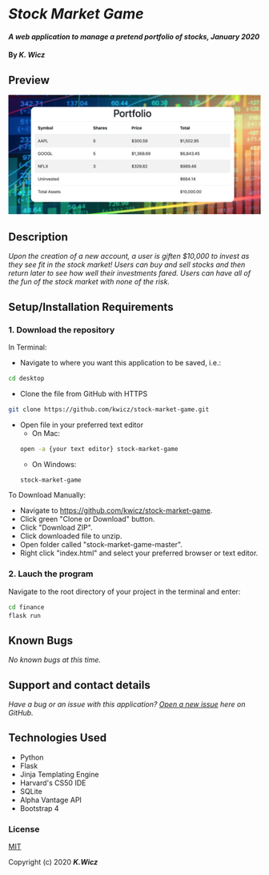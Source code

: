 # _Stock Market Game_

#### _A web application to manage a pretend portfolio of stocks, January 2020_

#### By _**K. Wicz**_


## Preview

![Landing Page Preview](static/finance.png)


## Description

_Upon the creation of a new account, a user is giften $10,000 to invest as they see fit in the stock market!  Users can buy and sell stocks and then return later to see how well their investments fared.  Users can have all of the fun of the stock market with none of the risk._

## Setup/Installation Requirements

### 1. Download the repository

In Terminal:

* Navigate to where you want this application to be saved, i.e.:
```sh
cd desktop
```
* Clone the file from GitHub with HTTPS
```sh
git clone https://github.com/kwicz/stock-market-game.git
```
* Open file in your preferred text editor
  * On Mac: 
  ```sh 
  open -a {your text editor} stock-market-game
  ```
  * On Windows: 
  ```sh
  stock-market-game
  ```

To Download Manually:

* Navigate to https://github.com/kwicz/stock-market-game.
* Click green "Clone or Download" button.
* Click "Download ZIP".
* Click downloaded file to unzip.
* Open folder called "stock-market-game-master".
* Right click "index.html" and select your preferred browser or text editor.

### 2. Lauch the program
Navigate to the root directory of your project in the terminal and enter:
```sh
cd finance
flask run
```


## Known Bugs

_No known bugs at this time._

## Support and contact details

_Have a bug or an issue with this application? [Open a new issue](https://github.com/kwicz/stock-market-game/issues) here on GitHub._

## Technologies Used

* Python
* Flask
* Jinja Templating Engine
* Harvard's CS50 IDE
* SQLite 
* Alpha Vantage API
* Bootstrap 4

### License

[MIT](https://choosealicense.com/licenses/mit/)

Copyright (c) 2020 **_K.Wicz_**